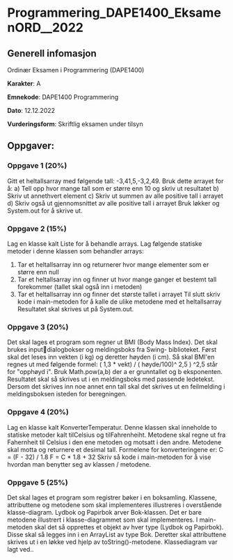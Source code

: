 # Programmering_DAPE1400_EksamenORD__2022

## Generell infomasjon
Ordinær Eksamen i Programmering (DAPE1400)

**Karakter**: A

**Emnekode**: DAPE1400 Programmering

**Dato**: 12.12.2022

**Vurderingsform**: Skriftlig eksamen under tilsyn

## Oppgaver:

### Oppgave 1 (20%)
Gitt et heltallsarray med følgende tall: -3,41,5,-3,2,49. Bruk dette arrayet for å:
a) Tell opp hvor mange tall som er større enn 10 og skriv ut resultatet
b) Skriv ut annethvert element
c) Skriv ut summen av alle positive tall i arrayet
d) Skriv også ut gjennomsnittet av alle positive tall i arrayet
Bruk løkker og System.out for å skrive ut.


### Oppgave 2 (15%)
Lag en klasse kalt Liste for å behandle arrays.
Lag følgende statiske metoder i denne klassen som behandler arrays:
1) Tar et heltallsarray inn og returnerer hvor mange elementer som er større enn null
2) Tar et heltallsarray inn og finner ut hvor mange ganger et bestemt tall forekommer (tallet skal
   også inn i metoden)
3) Tar et heltallsarray inn og finner det største tallet i arrayet
   Til slutt skriv kode i main-metoden for å kalle de ulike metodene med et heltallsarray
   Resultatet skal skrives ut på System.out.


### Oppgave 3 (20%)
Det skal lages et program som regner ut BMI (Body Mass Index). Det skal brukes inputdialogbokser og meldingsboks fra Swing- biblioteket.
Først skal det leses inn vekten (i kg) og deretter høyden (i cm).
Så skal BMI'en regnes ut med følgende formel:
( 1,3 * vekt) / ( høyde/100)^ 2,5 )
^2,5 står for "opphøyd i". Bruk Math.pow(a,b) der a er grunntallet og b eksponenten.
Resultatet skal så skrives ut i en meldingsboks med passende ledetekst.
Dersom det skrives inn noe annet enn tall skal det skrives ut en feilmelding i meldingsboksen
isteden for beregningen.


### Oppgave 4 (20%)
Lag en klasse kalt KonverterTemperatur. Denne klassen skal inneholde to statiske metoder kalt
tilCelsius og tilFahrenheiht. Metodene skal regne ut fra Fahernheit til Celsius i den ene metoden
og motsatt i den andre. Metodene skal motta og returnere et desimal tall.
Formelene for konverteringene er:
C = (F - 32) / 1.8
F = C * 1.8 + 32
Skriv så kode i main-metoden for å vise hvordan man benytter seg av klassen / metodene.


### Oppgave 5 (25%)
Det skal lages et program som registrer bøker i en boksamling. Klassene, attributtene og
metodene som skal implementeres illustreres i overstående klasse-diagram. Lydbok og Papirbok
arver Bok-klassen. Det er bare metodene illustrert i klasse-diagrammet som skal
implementeres.
I main-metoden skal det så opprettes et objekt av hver type (Lydbok og Papirbok). Disse skal så
legges inn i en ArrayList av type Bok. Deretter skal attributtene skrives ut i en løkke ved hjelp av
toString()-metodene.
Klassediagram var lagt ved..